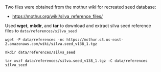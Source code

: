Two files were obtained from the mothur wiki for recreated seed database:
* https://mothur.org/wiki/silva_reference_files/

Used **wget**, **mkdir**, and **tar** to download and extract silva seed reference files to `data/references/silva_seed`
```
wget -P data/references -nc https://mothur.s3.us-east-2.amazonaws.com/wiki/silva.seed_v138_1.tgz

mkdir data/references/silva_seed

tar xvzf data/references/silva.seed_v138_1.tgz -C data/references silva_seed
```
